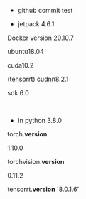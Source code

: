- github commit test

- jetpack 4.6.1

Docker version 20.10.7

ubuntu18.04

cuda10.2

(tensorrt) cudnn8.2.1

sdk 6.0

<br/>

- in python 3.8.0

torch.__version__ 

1.10.0

torchvision.__version__ 

0.11.2

tensorrt.__version__
'8.0.1.6'